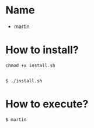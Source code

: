 # Name
- martin

# How to install?
	chmod +x install.sh


	$ ./install.sh

# How to execute?
	$ martin



